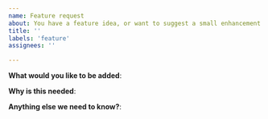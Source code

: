 ```yaml
---
name: Feature request
about: You have a feature idea, or want to suggest a small enhancement for sourcectl? This is the way to go.
title: ''
labels: 'feature'
assignees: ''

---
```


<!--
Please only use this template for submitting enhancements and feature requests.

If you have a question or want to start a discussion, head over to the Discussions:
=> https://github.com/sourcectl/feedback/discussions
-->

**What would you like to be added**:

<!--
Please describe the feature or the enhancement you would like to see in sourcectl.

Keep in mind:
The more context is provided, the better we can act on this.
-->

**Why is this needed**:

<!--
We would like to understand your request better.
Things that would help:
* your environment (open source contributor, organization owner, or similar)
* your use-case
-->

**Anything else we need to know?**:

<!--
Often other resources can help as well. For example:
* Links to dive into the suggested topic (e.g., Blogposts)
* Ways to contact you
-->